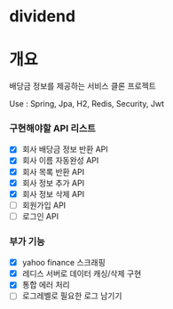 # dividend

# 개요 
배당금 정보를 제공하는 서비스 클론 프로젝트

Use : Spring, Jpa, H2, Redis, Security, Jwt

### 구현해야할 API 리스트
- [x] 회사 배당금 정보 반환 API
- [x] 회사 이름 자동완성 API
- [x] 회사 목록 반환 API
- [x] 회사 정보 추가 API
- [x] 회사 정보 삭제 API
- [ ] 회원가입 API
- [ ] 로그인 API

### 부가 기능
- [x]  yahoo finance 스크래핑
- [x]  레디스 서버로 데이터 캐싱/삭제 구현
- [x]  통합 에러 처리
- [ ]  로그레벨로 필요한 로그 남기기
